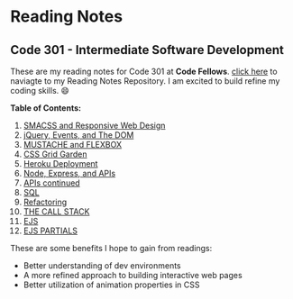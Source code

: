 # Reading Notes
## Code 301 - Intermediate Software Development
These are my reading notes for Code 301 at **Code Fellows**. [click here](https://github.com/Seon2020/reading-notes.git) to naviagte to my Reading Notes Repository. I am excited to build refine my coding skills. :smile: 

**Table of Contents:**
1. [SMACSS and Responsive Web Design](01.md)
2. [jQuery, Events, and The DOM](02.md)
3. [MUSTACHE and FLEXBOX](03.md)
4. [CSS Grid Garden](04.md)
5. [Heroku Deployment](05.md)
6. [Node, Express, and APIs](06.md)
7. [APIs continued](07.md)
8. [SQL](08.md)
9. [Refactoring](09.md)
10. [THE CALL STACK](10.md)
11. [EJS](11.md)
12. [EJS PARTIALS](12.md)

These are some benefits I hope to gain from readings:
- Better understanding of dev environments
- A more refined approach to building interactive web pages
- Better utilization of animation properties in CSS


